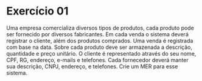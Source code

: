 <h1> Exercício 01 </h1>
<p>
  Uma empresa comercializa diversos tipos de produtos, cada produto pode ser fornecido por diversos fabricantes. Em cada venda o sistema deverá registrar o cliente, além dos produtos comprados.
  Uma venda é registrada com base na data. Sobre cada produto deve ser armazenada a descrição, quantidade e preço unitário. O cliente é representado através do seu nome, CPF, RG, endereço, e-mails e telefones. Cada fornecedor deverá manter sua descrição, CNPJ, endereço, e telefones.
  Crie um MER para esse sistema.
</p>
